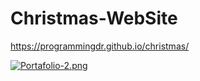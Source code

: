 # Christmas-WebSite
 
 https://programmingdr.github.io/christmas/

[![Portafolio-2.png](https://i.postimg.cc/cHLpfyXR/Portafolio-2.png)](https://postimg.cc/WDxYPKRz)
